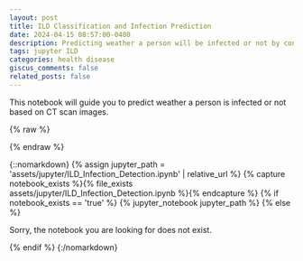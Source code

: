 ```yaml
---
layout: post
title: ILD Classification and Infection Prediction
date: 2024-04-15 08:57:00-0400
description: Predicting weather a person will be infected or not by consuming prescribed medicines for ILD.
tags: jupyter ILD
categories: health disease
giscus_comments: false
related_posts: false
---
```


This notebook will guide you to predict weather a person is infected or not based on CT scan images.

{% raw %}

{% endraw %}

{::nomarkdown}
{% assign jupyter_path = 'assets/jupyter/ILD_Infection_Detection.ipynb' | relative_url %}
{% capture notebook_exists %}{% file_exists assets/jupyter/ILD_Infection_Detection.ipynb %}{% endcapture %}
{% if notebook_exists == 'true' %}
  {% jupyter_notebook jupyter_path %}
{% else %}
  <p>Sorry, the notebook you are looking for does not exist.</p>
{% endif %}
{:/nomarkdown}